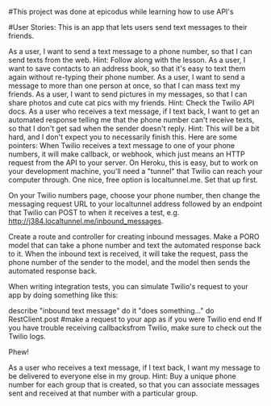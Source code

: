 
#This project was done at epicodus while learning how to use API's

#User Stories:
This is an app that lets users send text messages to their friends.

As a user, I want to send a text message to a phone number, so that I can send texts from the web. Hint: Follow along with the lesson.
As a user, I want to save contacts to an address book, so that it's easy to text them again without re-typing their phone number.
As a user, I want to send a message to more than one person at once, so that I can mass text my friends.
As a user, I want to send pictures in my messages, so that I can share photos and cute cat pics with my friends. Hint: Check the Twilio API docs.
As a user who receives a text message, if I text back, I want to get an automated response telling me that the phone number can't receive texts, so that I don't get sad when the sender doesn't reply. Hint: This will be a bit hard, and I don't expect you to necessarily finish this. Here are some pointers:
When Twilio receives a text message to one of your phone numbers, it will make callback, or webhook, which just means an HTTP request from the API to your server. On Heroku, this is easy, but to work on your development machine, you'll need a "tunnel" that Twilio can reach your computer through. One nice, free option is localtunnel.me. Set that up first.

On your Twilio numbers page, choose your phone number, then change the messaging request URL to your localtunnel address followed by an endpoint that Twilio can POST to when it receives a test, e.g. http://j384.localtunnel.me/inbound_messages.

Create a route and controller for creating inbound messages. Make a PORO model that can take a phone number and text the automated response back to it. When the inbound text is received, it will take the request, pass the phone number of the sender to the model, and the model then sends the automated response back.

When writing integration tests, you can simulate Twilio's request to your app by doing something like this:

describe "inbound text message" do
  it "does something..." do
    RestClient.post #make a request to your app as if you were Twilio
  end
end
If you have trouble receiving callbacksfrom Twilio, make sure to check out the Twilio logs.

Phew!

As a user who receives a text message, if I text back, I want my message to be delivered to everyone else in my group. Hint: Buy a unique phone number for each group that is created, so that you can associate messages sent and received at that number with a particular group.
